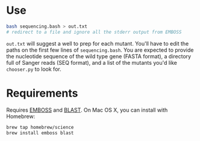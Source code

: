 # Use

```bash 
bash sequencing.bash > out.txt
# redirect to a file and ignore all the stderr output from EMBOSS
```

`out.txt` will suggest a well to prep for each mutant. You'll have to edit the paths on the first few lines of `sequencing.bash`. You are expected to provide the nucleotide sequence of the wild type gene (FASTA format), a directory full of Sanger reads (SEQ format), and a list of the mutants you'd like `chooser.py` to look for. 

# Requirements 

Requires [EMBOSS](http://www.ebi.ac.uk/Tools/emboss/) and [BLAST](http://blast.ncbi.nlm.nih.gov/Blast.cgi). On Mac OS X, you can install with Homebrew:

```bash
brew tap homebrew/science
brew install emboss blast 
```
